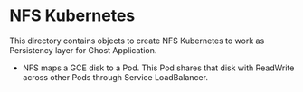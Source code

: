 # NFS Kubernetes

This directory contains objects to create NFS Kubernetes to work as Persistency layer for Ghost Application.

- NFS maps a GCE disk to a Pod. This Pod shares that disk with ReadWrite across other Pods through Service LoadBalancer.


